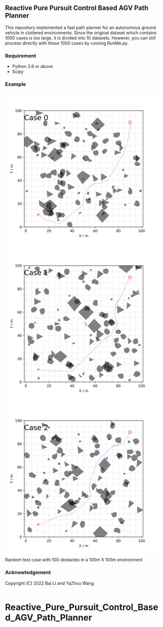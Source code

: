 ## Reactive Pure Pursuit Control Based AGV Path Planner 
This repository implemented a fast path planner for an autonomous ground vehicle in cluttered environments.
Since the original dataset which contains 1000 cases is too large, it is divided into 10 datasets. However, you can still process directly with these 1000 cases by running RunMe.py. 
### Requirement

*   Python 3.6 or above
*   Scipy

### Example
![1](Example_1.png)
![2](Example_2.png)
![3](Example_3.png)
Random test case with 100 obstacles in a 100m X 100m environment

### Acknowledgement

Copyright (C) 2022 Bai Li and YaZhou Wang


```python

```
# Reactive_Pure_Pursuit_Control_Based_AGV_Path_Planner
